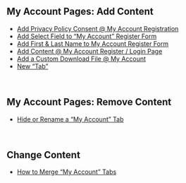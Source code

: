 ## My Account Pages: Add Content

* [Add Privacy Policy Consent @ My Account Registration](https://businessbloomer.com/woocommerce-add-privacy-policy-consent-my-account-registration/)
* [Add Select Field to “My Account” Register Form](https://businessbloomer.com/woocommerce-add-select-field-account-register-form/)
* [Add First & Last Name to My Account Register Form](https://businessbloomer.com/woocommerce-add-first-last-name-account-register-form/)
* [Add Content @ My Account Register / Login Page](https://businessbloomer.com/woocommerce-show-extra-content-my-account-page/)
* [Add a Custom Download File @ My Account](https://www.businessbloomer.com/woocommerce-add-a-custom-download-file-my-account/)
* [New “Tab”](https://www.businessbloomer.com/woocommerce-add-new-tab-account-page/)

<br/>

## My Account Pages: Remove Content
* [Hide or Rename a “My Account” Tab](https://www.businessbloomer.com/woocommerce-hide-rename-account-tab/)

<br/>

## Change Content
* [How to Merge “My Account” Tabs](https://www.businessbloomer.com/woocommerce-merge-account-tabs/)
